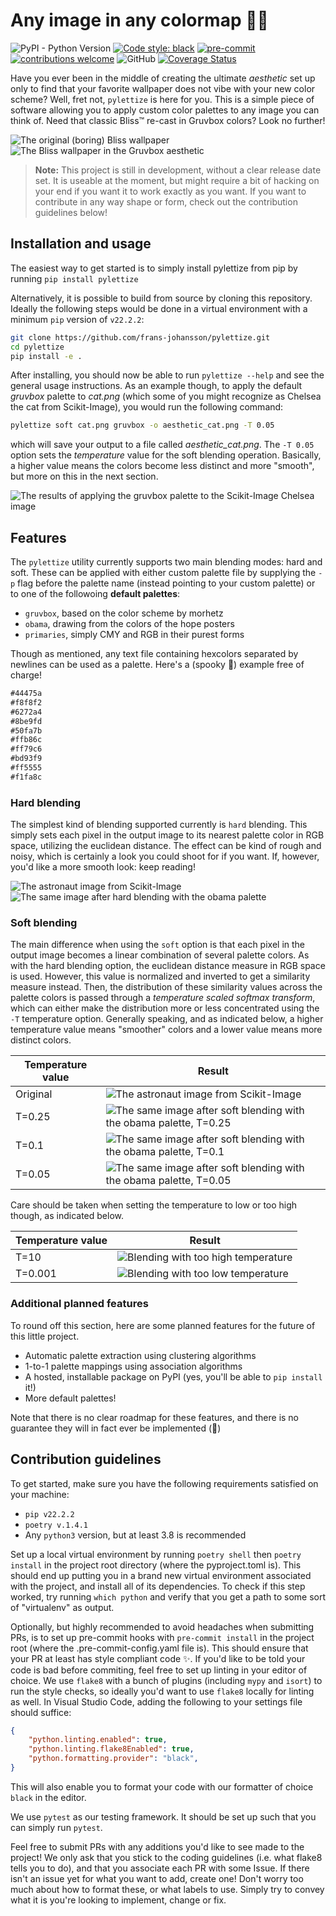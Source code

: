 # Any image in any colormap 🎨🐍

![PyPI - Python Version](https://img.shields.io/pypi/pyversions/pylettize)
[![Code style: black](https://img.shields.io/badge/code%20style-black-000000.svg)](https://github.com/psf/black)
[![pre-commit](https://img.shields.io/badge/pre--commit-enabled-brightgreen?logo=pre-commit)](https://github.com/pre-commit/pre-commit)
[![contributions welcome](https://img.shields.io/badge/contributions-welcome-brightgreen.svg?style=flat)](https://github.com/dwyl/esta/issues)
![GitHub](https://img.shields.io/github/license/frans-johansson/pylettize)
[![Coverage Status](https://coveralls.io/repos/github/frans-johansson/pylettize/badge.svg?branch=main)](https://coveralls.io/github/frans-johansson/pylettize?branch=main)

Have you ever been in the middle of creating the ultimate *aesthetic* set up only to find that your favorite wallpaper does not vibe with your new color scheme? Well, fret not, `pylettize` is here for you. This is a simple piece of software allowing you to apply custom color palettes to any image you can think of. Need that classic Bliss™️ re-cast in Gruvbox colors? Look no further!

![The original (boring) Bliss wallpaper](https://raw.githubusercontent.com/frans-johansson/pylettize/main/doc/bliss.png)
![The Bliss wallpaper in the Gruvbox aesthetic](https://raw.githubusercontent.com/frans-johansson/pylettize/main/doc/bliss_gruvbox.png)


> **Note:** This project is still in development, without a clear release date set. It is useable at the moment, but might require a bit of hacking on your end if you want it to work exactly as you want. If you want to contribute in any way shape or form, check out the contribution guidelines below!

## Installation and usage
The easiest way to get started is to simply install pylettize from pip by running `pip install pylettize`

Alternatively, it is possible to build from source by cloning this repository. Ideally the following steps would be done in a virtual environment with a minimum `pip` version of `v22.2.2`:

```sh
git clone https://github.com/frans-johansson/pylettize.git
cd pylettize
pip install -e .
```

After installing, you should now be able to run `pylettize --help` and see the general usage instructions. As an example though, to apply the default *gruvbox* palette to *cat.png* (which some of you might recognize as Chelsea the cat from Scikit-Image), you would run the following command:

```sh
pylettize soft cat.png gruvbox -o aesthetic_cat.png -T 0.05
```

which will save your output to a file called *aesthetic_cat.png*. The `-T 0.05` option sets the *temperature* value for the soft blending operation. Basically, a higher value means the colors become less distinct and more "smooth", but more on this in the next section.

![The results of applying the gruvbox palette to the Scikit-Image Chelsea image](https://raw.githubusercontent.com/frans-johansson/pylettize/main/doc/AestheticCat.png)

## Features
The `pylettize` utility currently supports two main blending modes: hard and soft. These can be applied with either custom palette file by supplying the `-p` flag before the palette name (instead pointing to your custom palette) or to one of the followoing **default palettes**:

- `gruvbox`, based on the color scheme by morhetz
- `obama`, drawing from the colors of the hope posters
- `primaries`, simply CMY and RGB in their purest forms

Though as mentioned, any text file containing hexcolors separated by newlines can be used as a palette. Here's a (spooky 🧛) example free of charge!

```txt
#44475a
#f8f8f2
#6272a4
#8be9fd
#50fa7b
#ffb86c
#ff79c6
#bd93f9
#ff5555
#f1fa8c
```

### Hard blending
The simplest kind of blending supported currently is `hard` blending. This simply sets each pixel in the output image to its nearest palette color in RGB space, utilizing the euclidean distance. The effect can be kind of rough and noisy, which is certainly a look you could shoot for if you want. If, however, you'd like a more smooth look: keep reading!

![The astronaut image from Scikit-Image](https://raw.githubusercontent.com/frans-johansson/pylettize/main/doc/astronaut.jpg)
![The same image after hard blending with the obama palette](https://raw.githubusercontent.com/frans-johansson/pylettize/main/doc/astronaut_obama_hard.png)

### Soft blending
The main difference when using the `soft` option is that each pixel in the output image becomes a linear combination of several palette colors. As with the hard blending option, the euclidean distance measure in RGB space is used. However, this value is normalized and inverted to get a similarity measure instead. Then, the distribution of these similarity values across the palette colors is passed through a *temperature scaled softmax transform*, which can either make the distribution more or less concentrated using the `-T` temperature option. Generally speaking, and as indicated below, a higher temperature value means "smoother" colors and a lower value means more distinct colors.

| Temperature value | Result |
| --- | --- |
| Original |![The astronaut image from Scikit-Image](https://raw.githubusercontent.com/frans-johansson/pylettize/main/doc/astronaut.jpg) |
| T=0.25 |![The same image after soft blending with the obama palette, T=0.25](https://raw.githubusercontent.com/frans-johansson/pylettize/main/doc/astronaut_obama_soft_T025.png) |
| T=0.1 | ![The same image after soft blending with the obama palette, T=0.1](https://raw.githubusercontent.com/frans-johansson/pylettize/main/doc/astronaut_obama_soft_T01.png)|
| T=0.05 | ![The same image after soft blending with the obama palette, T=0.05](https://raw.githubusercontent.com/frans-johansson/pylettize/main/doc/astronaut_obama_soft_T005.png) |


Care should be taken when setting the temperature to low or too high though, as indicated below.

| Temperature value | Result |
| --- | --- |
| T=10 |![Blending with too high temperature](https://raw.githubusercontent.com/frans-johansson/pylettize/main/doc/astronaut_obama_soft_T10.png) | 
| T=0.001 | ![Blending with too low temperature](https://raw.githubusercontent.com/frans-johansson/pylettize/main/doc/astronaut_obama_soft_T0001.png) |


### Additional planned features
To round off this section, here are some planned features for the future of this little project.

- Automatic palette extraction using clustering algorithms
- 1-to-1 palette mappings using association algorithms
- A hosted, installable package on PyPI (yes, you'll be able to `pip install` it!)
- More default palettes!

Note that there is no clear roadmap for these features, and there is no guarantee they will in fact ever be implemented (🤷)

## Contribution guidelines
To get started, make sure you have the following requirements satisfied on your machine:

- `pip v22.2.2`
- `poetry v.1.4.1`
- Any `python3` version, but at least 3.8 is recommended

Set up a local virtual environment by running `poetry shell` then `poetry install` in the project root directory (where the pyproject.toml is). This should end up putting you in a brand new virtual environment associated with the project, and install all of its dependencies. To check if this step worked, try running `which python` and verify that you get a path to some sort of "virtualenv" as output.

Optionally, but highly recommended to avoid headaches when submitting PRs, is to set up pre-commit hooks with `pre-commit install` in the project root (where the .pre-commit-config.yaml file is). This should ensure that your PR at least has style compliant code ✨. If you'd like to be told your code is bad before commiting, feel free to set up linting in your editor of choice. We use `flake8` with a bunch of plugins (including `mypy` and `isort`) to run the style checks, so ideally you'd want to use `flake8` locally for linting as well. In Visual Studio Code, adding the following to your settings file should suffice:

```json
{
    "python.linting.enabled": true,
    "python.linting.flake8Enabled": true,
    "python.formatting.provider": "black",
}
```

This will also enable you to format your code with our formatter of choice `black` in the editor.

We use `pytest` as our testing framework. It should be set up such that you can simply run `pytest`.

Feel free to submit PRs with any additions you'd like to see made to the project! We only ask that you stick to the coding guidelines (i.e. what flake8 tells you to do), and that you associate each PR with some Issue. If there isn't an issue yet for what you want to add, create one! Don't worry too much about how to format these, or what labels to use. Simply try to convey what it is you're looking to implement, change or fix.
